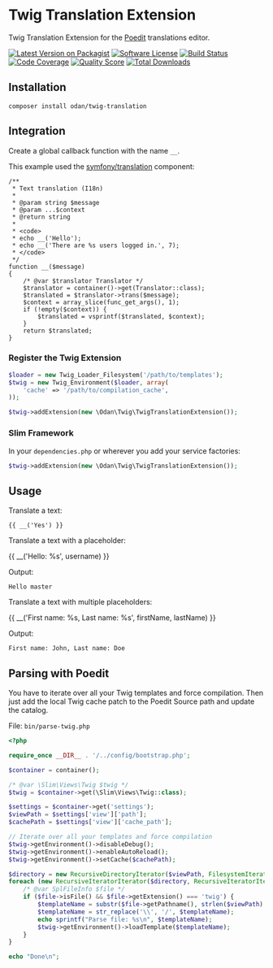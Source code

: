 # Twig Translation Extension

Twig Translation Extension for the [Poedit](https://poedit.net/) translations editor.

[![Latest Version on Packagist](https://img.shields.io/github/release/odan/twig-translation.svg)](https://github.com/odan/twig-translation/releases)
[![Software License](https://img.shields.io/badge/license-MIT-brightgreen.svg)](LICENSE.md)
[![Build Status](https://travis-ci.org/odan/twig-translation.svg?branch=master)](https://travis-ci.org/odan/twig-translation)
[![Code Coverage](https://scrutinizer-ci.com/g/odan/twig-translation/badges/coverage.png?b=master)](https://scrutinizer-ci.com/g/odan/twig-translation/code-structure)
[![Quality Score](https://scrutinizer-ci.com/g/odan/twig-translation/badges/quality-score.png?b=master)](https://scrutinizer-ci.com/g/odan/twig-translation/?branch=master)
[![Total Downloads](https://img.shields.io/packagist/dt/odan/twig-translation.svg)](https://packagist.org/packages/odan/twig-translation)


## Installation

```
composer install odan/twig-translation
```

## Integration

Create a global callback function with the name `__`.

This example used the [symfony/translation](https://github.com/symfony/translation) component:

```
/**
 * Text translation (I18n)
 *
 * @param string $message
 * @param ...$context
 * @return string
 *
 * <code>
 * echo __('Hello');
 * echo __('There are %s users logged in.', 7);
 * </code>
 */
function __($message)
{
    /* @var $translator Translator */
    $translator = container()->get(Translator::class);
    $translated = $translator->trans($message);
    $context = array_slice(func_get_args(), 1);
    if (!empty($context)) {
        $translated = vsprintf($translated, $context);
    }
    return $translated;
}
```

### Register the Twig Extension

```php
$loader = new Twig_Loader_Filesystem('/path/to/templates');
$twig = new Twig_Environment($loader, array(
    'cache' => '/path/to/compilation_cache',
));

$twig->addExtension(new \Odan\Twig\TwigTranslationExtension());
```

### Slim Framework

In your `dependencies.php` or wherever you add your service factories:

```php
$twig->addExtension(new \Odan\Twig\TwigTranslationExtension());
```

## Usage

Translate a text:

```twig
{{ __('Yes') }}
```

Translate a text with a placeholder:

{{ __('Hello: %s', username) }}

Output:

```
Hello master
```

Translate a text with multiple placeholders:

{{ __('First name: %s, Last name: %s', firstName, lastName) }}

Output: 

```
First name: John, Last name: Doe
```

## Parsing with Poedit

You have to iterate over all your Twig templates and force compilation. 
Then just add the local Twig cache patch to the Poedit Source path and update the catalog.

File: `bin/parse-twig.php`

```php
<?php

require_once __DIR__ . '/../config/bootstrap.php';

$container = container();

/* @var \Slim\Views\Twig $twig */
$twig = $container->get(\Slim\Views\Twig::class);

$settings = $container->get('settings');
$viewPath = $settings['view']['path'];
$cachePath = $settings['view']['cache_path'];

// Iterate over all your templates and force compilation
$twig->getEnvironment()->disableDebug();
$twig->getEnvironment()->enableAutoReload();
$twig->getEnvironment()->setCache($cachePath);

$directory = new RecursiveDirectoryIterator($viewPath, FilesystemIterator::SKIP_DOTS);
foreach (new RecursiveIteratorIterator($directory, RecursiveIteratorIterator::SELF_FIRST) as $file) {
    /* @var SplFileInfo $file */
    if ($file->isFile() && $file->getExtension() === 'twig') {
        $templateName = substr($file->getPathname(), strlen($viewPath) + 1);
        $templateName = str_replace('\\', '/', $templateName);
        echo sprintf("Parse file: %s\n", $templateName);
        $twig->getEnvironment()->loadTemplate($templateName);
    }
}

echo "Done\n";
```
